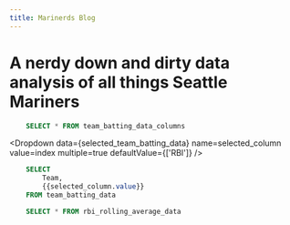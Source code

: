 ```yaml
---
title: Marinerds Blog
---
```


# A nerdy down and dirty data analysis of all things Seattle Mariners

```sql selected_team_batting_data
    SELECT * FROM team_batting_data_columns
```

<Dropdown name=selected_column>
    <DropdownOption valueLabel="RBI" value="RBI" />
</Dropdown>

<Dropdown
    data={selected_team_batting_data} 
    name=selected_column
    value=index
    multiple=true
	defaultValue={['RBI']}
/>


```sql selected_team_batting
    SELECT 
        Team,
        {{selected_column.value}}
    FROM team_batting_data
```

<BarChart 
    data={selected_team_batting} 
    x=Team 
    y
/>



```sql rbi_rolling_avg
    SELECT * FROM rbi_rolling_average_data
```

<LineChart 
    data={rbi_rolling_avg}  
    x=Date
    y=rbi_rolling_avg
    title='RBI Rolling Average'
/>
